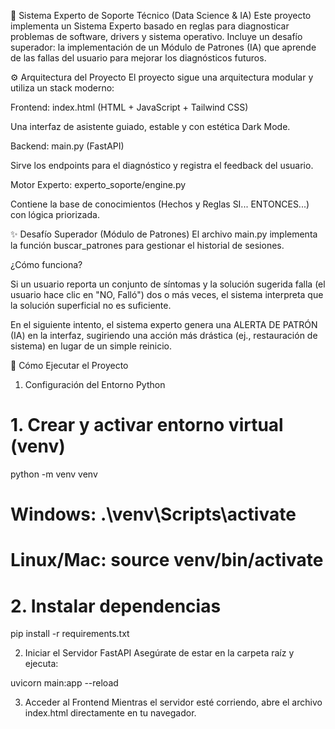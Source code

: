 🧠 Sistema Experto de Soporte Técnico (Data Science & IA)
Este proyecto implementa un Sistema Experto basado en reglas para diagnosticar problemas de software, drivers y sistema operativo. Incluye un desafío superador: la implementación de un Módulo de Patrones (IA) que aprende de las fallas del usuario para mejorar los diagnósticos futuros.

⚙️ Arquitectura del Proyecto
El proyecto sigue una arquitectura modular y utiliza un stack moderno:

Frontend: index.html (HTML + JavaScript + Tailwind CSS)

Una interfaz de asistente guiado, estable y con estética Dark Mode.

Backend: main.py (FastAPI)

Sirve los endpoints para el diagnóstico y registra el feedback del usuario.

Motor Experto: experto_soporte/engine.py

Contiene la base de conocimientos (Hechos y Reglas SI... ENTONCES...) con lógica priorizada.

✨ Desafío Superador (Módulo de Patrones)
El archivo main.py implementa la función buscar_patrones para gestionar el historial de sesiones.

¿Cómo funciona?

Si un usuario reporta un conjunto de síntomas y la solución sugerida falla (el usuario hace clic en "NO, Falló") dos o más veces, el sistema interpreta que la solución superficial no es suficiente.

En el siguiente intento, el sistema experto genera una ALERTA DE PATRÓN (IA) en la interfaz, sugiriendo una acción más drástica (ej., restauración de sistema) en lugar de un simple reinicio.

🚀 Cómo Ejecutar el Proyecto
1. Configuración del Entorno Python
# 1. Crear y activar entorno virtual (venv)
python -m venv venv
# Windows: .\venv\Scripts\activate
# Linux/Mac: source venv/bin/activate

# 2. Instalar dependencias
pip install -r requirements.txt

2. Iniciar el Servidor FastAPI
Asegúrate de estar en la carpeta raíz y ejecuta:

uvicorn main:app --reload

3. Acceder al Frontend
Mientras el servidor esté corriendo, abre el archivo index.html directamente en tu navegador.